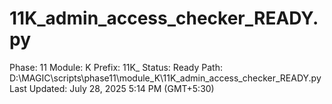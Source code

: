 # 11K_admin_access_checker_READY.py

Phase: 11
Module: K
Prefix: 11K_
Status: Ready
Path: D:\MAGIC\scripts\phase11\module_K\11K_admin_access_checker_READY.py
Last Updated: July 28, 2025 5:14 PM (GMT+5:30)
